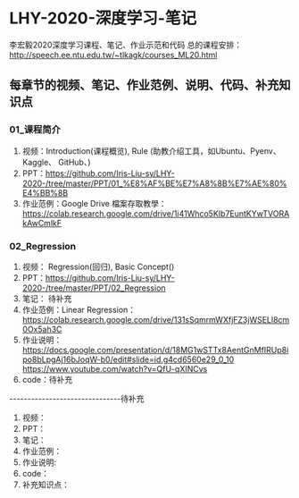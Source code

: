 # LHY-2020-深度学习-笔记
李宏毅2020深度学习课程、笔记、作业示范和代码
总的课程安排：http://speech.ee.ntu.edu.tw/~tlkagk/courses_ML20.html

## 每章节的视频、笔记、作业范例、说明、代码、补充知识点

### 01_课程简介
1. 视频：Introduction(课程概览), Rule (助教介绍工具，如Ubuntu、Pyenv、Kaggle、 GitHub、)
2. PPT：https://github.com/Iris-Liu-sy/LHY-2020-/tree/master/PPT/01_%E8%AF%BE%E7%A8%8B%E7%AE%80%E4%BB%8B
3. 作业范例：Google Drive 檔案存取教學：https://colab.research.google.com/drive/1i41Whco5KIb7EuntKYwTVORAkAwCmlkF


### 02_Regression
1. 视频： Regression(回归), Basic Concept()
2. PPT：https://github.com/Iris-Liu-sy/LHY-2020-/tree/master/PPT/02_Regression
3. 笔记： 待补充
4. 作业范例：Linear Regression：https://colab.research.google.com/drive/131sSqmrmWXfjFZ3jWSELl8cm0Ox5ah3C
5. 作业说明：https://docs.google.com/presentation/d/18MG1wSTTx8AentGnMfIRUp8ipo8bLpgAj16bJoqW-b0/edit#slide=id.g4cd6560e29_0_10
             https://www.youtube.com/watch?v=QfU-qXINCvs
6. code：待补充

















-------------------------------待补充
1. 视频：
2. PPT：
3. 笔记： 
4. 作业范例：
5. 作业说明:
6. code：
7. 补充知识点：